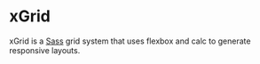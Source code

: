 # xGrid

xGrid is a [Sass](http://sass-lang.com/) grid system that uses flexbox and calc
to generate responsive layouts.
